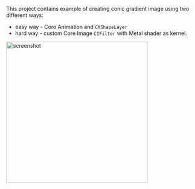 This project contains example of creating conic gradient image using two different ways:
- easy way - Core Animation and `CAShapeLayer`
- hard way - custom Core Image `CIFilter` with Metal shader as kernel.


<img width="374" alt="screenshot" src="https://user-images.githubusercontent.com/1762267/69012772-8b929e00-098a-11ea-9343-ca4bdf6e2a59.png">